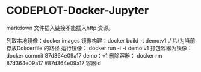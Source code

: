 # CODEPLOT-Docker-Jupyter


markdown 文件插入链接不能插入http 资源。


列取本地镜像：docker images
镜像构建：docker build -t demo:v1 ./   #./为当前存放Dokcerfile 的路径
运行镜像： docker run -i -t demo:v1
打包容器为镜像： docker commit 87d364e09a17 demo：v1
删除容器： docker rm 87d364e09a17 #87d364e09a17 容器id

